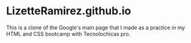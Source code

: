 # LizetteRamirez.github.io
This is a clone of the Google's main page that I made as a practice in my HTML and CSS bootcamp with Tecnolochicas pro.

